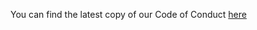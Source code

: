 You can find the latest copy of our Code of Conduct [here](https://docs.visoftware.tech/vi-software/guidelines/code-of-conduct)